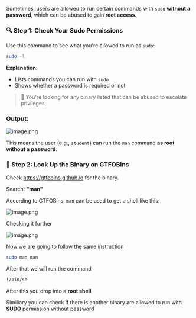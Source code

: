 Sometimes, users are allowed to run certain commands with `sudo` **without a password**, which can be abused to gain **root access**.

### 🔍 Step 1: Check Your Sudo Permissions

Use this command to see what you're allowed to run as `sudo`:

```bash
sudo -l
```

**Explanation**:

- Lists commands you can run with `sudo`
- Shows whether a password is required or not

> 🎯 You're looking for any binary listed that can be abused to escalate privileges.
> 

### Output:

![image.png](attachment:3619a6d2-b6a4-47b9-972d-a9b3a16f7d56:image.png)

This means the user (e.g., `student`) can run the `man` command **as root without a password**.

### 🧰 Step 2: Look Up the Binary on GTFOBins

Check https://gtfobins.github.io for the binary.

Search: **"man"**

According to GTFOBins, `man` can be used to get a shell like this:

![image.png](attachment:1f9de88f-ac14-4423-80f1-203e4b6f13b9:image.png)

Checking it further

![image.png](attachment:ed9f6c4a-0551-43b9-899f-5c1a2d6531df:image.png)

Now we are going to follow the same instruction 

```bash
sudo man man
```

After that we will run the command 

```bash
!/bin/sh
```

After this you drop into a **root shell**

Similiary you can check if there is another binary are allowed to run with **SUDO** permission without password
